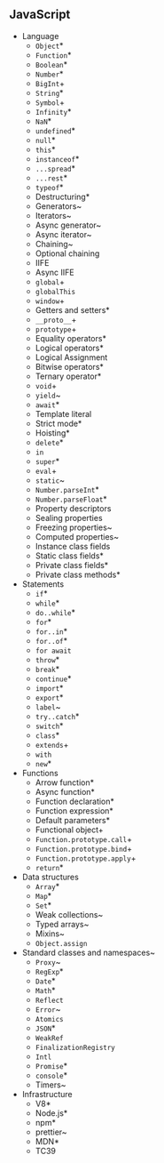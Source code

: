 ## JavaScript

- Language
  - `Object`*
  - `Function`*
  - `Boolean`*
  - `Number`*
  - `BigInt`+
  - `String`*
  - `Symbol`+
  - `Infinity`*
  - `NaN`*
  - `undefined`*
  - `null`*
  - `this`*
  - `instanceof`*
  - `...spread`*
  - `...rest`*
  - `typeof`*
  - Destructuring*
  - Generators~
  - Iterators~
  - Async generator~
  - Async iterator~
  - Chaining~
  - Optional chaining
  - IIFE
  - Async IIFE
  - `global`+
  - `globalThis`
  - `window`+
  - Getters and setters*
  - `__proto__`+
  - `prototype`+
  - Equality operators*
  - Logical operators*
  - Logical Assignment
  - Bitwise operators*
  - Ternary operator*
  - `void`+
  - `yield`~
  - `await`*
  - Template literal
  - Strict mode*
  - Hoisting*
  - `delete`*
  - `in`
  - `super`*
  - `eval`+
  - `static`~
  - `Number.parseInt`*
  - `Number.parseFloat`*
  - Property descriptors
  - Sealing properties
  - Freezing properties~
  - Computed properties~
  - Instance class fields
  - Static class fields*
  - Private class fields*
  - Private class methods*
- Statements
  - `if`*
  - `while`*
  - `do..while`*
  - `for`*
  - `for..in`*
  - `for..of`*
  - `for await`
  - `throw`*
  - `break`*
  - `continue`*
  - `import`*
  - `export`*
  - `label`~
  - `try..catch`*
  - `switch`*
  - `class`*
  - `extends`+
  - `with`
  - `new`*
- Functions
  - Arrow function*
  - Async function*
  - Function declaration*
  - Function expression*
  - Default parameters*
  - Functional object+
  - `Function.prototype.call`+
  - `Function.prototype.bind`+
  - `Function.prototype.apply`+
  - `return`*
- Data structures
  - `Array`*
  - `Map`*
  - `Set`*
  - Weak collections~
  - Typed arrays~
  - Mixins~
  - `Object.assign`
- Standard classes and namespaces~
  - `Proxy`~
  - `RegExp`*
  - `Date`*
  - `Math`*
  - `Reflect`
  - `Error`~
  - `Atomics`
  - `JSON`*
  - `WeakRef`
  - `FinalizationRegistry`
  - `Intl`
  - `Promise`*
  - `console`*
  - Timers~
- Infrastructure
  - V8*
  - Node.js*
  - npm*
  - prettier~
  - MDN*
  - TC39
